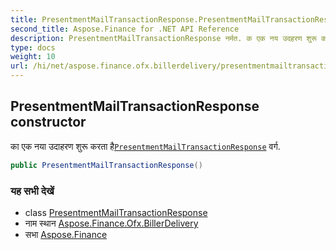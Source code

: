 ```yaml
---
title: PresentmentMailTransactionResponse.PresentmentMailTransactionResponse
second_title: Aspose.Finance for .NET API Reference
description: PresentmentMailTransactionResponse नर्मत. क एक नय उदहरण शुरू करत हैPresentmentMailTransactionResponse वर्ग.
type: docs
weight: 10
url: /hi/net/aspose.finance.ofx.billerdelivery/presentmentmailtransactionresponse/presentmentmailtransactionresponse/
---
```

## PresentmentMailTransactionResponse constructor

का एक नया उदाहरण शुरू करता है[`PresentmentMailTransactionResponse`](../) वर्ग.

```csharp
public PresentmentMailTransactionResponse()
```

### यह सभी देखें

* class [PresentmentMailTransactionResponse](../)
* नाम स्थान [Aspose.Finance.Ofx.BillerDelivery](../../presentmentmailtransactionresponse/)
* सभा [Aspose.Finance](../../../)


